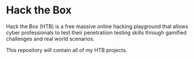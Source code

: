 # Hack the Box

Hack the Box (HTB) is a free massive online hacking playground that allows cyber professionals to test their penetratiion testing skills through gamified challenges and real world scenarios. 

This repository will contain all of my HTB projects.
